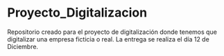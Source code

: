 # Proyecto_Digitalizacion
Repositorio creado para el proyecto de digitalización donde tenemos que digitalizar una empresa ficticia o real. La entrega se realiza el día 12 de Diciembre.

